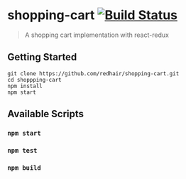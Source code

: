 # shopping-cart [![Build Status](https://travis-ci.org/redhair/shopping-cart.svg?branch=master)](https://travis-ci.org/redhair/shopping-cart)

> A shopping cart implementation with react-redux

## Getting Started

```
git clone https://github.com/redhair/shopping-cart.git
cd shoppping-cart
npm install
npm start
```

## Available Scripts

### `npm start`

### `npm test`

### `npm build`
